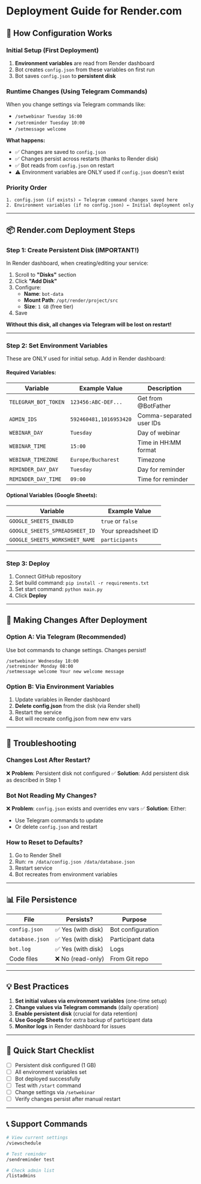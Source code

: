 # Deployment Guide for Render.com

## 🔄 How Configuration Works

### Initial Setup (First Deployment)
1. **Environment variables** are read from Render dashboard
2. Bot creates `config.json` from these variables on first run
3. Bot saves `config.json` to **persistent disk**

### Runtime Changes (Using Telegram Commands)
When you change settings via Telegram commands like:
- `/setwebinar Tuesday 16:00`
- `/setreminder Tuesday 10:00`
- `/setmessage welcome`

**What happens:**
- ✅ Changes are saved to `config.json`
- ✅ Changes persist across restarts (thanks to Render disk)
- ✅ Bot reads from `config.json` on restart
- ⚠️ Environment variables are ONLY used if `config.json` doesn't exist

### Priority Order
```
1. config.json (if exists) ← Telegram command changes saved here
2. Environment variables (if no config.json) ← Initial deployment only
```

---

## 📦 Render.com Deployment Steps

### Step 1: Create Persistent Disk (IMPORTANT!)

In Render dashboard, when creating/editing your service:

1. Scroll to **"Disks"** section
2. Click **"Add Disk"**
3. Configure:
   - **Name**: `bot-data`
   - **Mount Path**: `/opt/render/project/src`
   - **Size**: `1 GB` (free tier)
4. Save

**Without this disk, all changes via Telegram will be lost on restart!**

---

### Step 2: Set Environment Variables

These are ONLY used for initial setup. Add in Render dashboard:

#### Required Variables:

| Variable | Example Value | Description |
|----------|---------------|-------------|
| `TELEGRAM_BOT_TOKEN` | `123456:ABC-DEF...` | Get from @BotFather |
| `ADMIN_IDS` | `592460481,1016953420` | Comma-separated user IDs |
| `WEBINAR_DAY` | `Tuesday` | Day of webinar |
| `WEBINAR_TIME` | `15:00` | Time in HH:MM format |
| `WEBINAR_TIMEZONE` | `Europe/Bucharest` | Timezone |
| `REMINDER_DAY_DAY` | `Tuesday` | Day for reminder |
| `REMINDER_DAY_TIME` | `09:00` | Time for reminder |

#### Optional Variables (Google Sheets):

| Variable | Example Value |
|----------|---------------|
| `GOOGLE_SHEETS_ENABLED` | `true` or `false` |
| `GOOGLE_SHEETS_SPREADSHEET_ID` | Your spreadsheet ID |
| `GOOGLE_SHEETS_WORKSHEET_NAME` | `participants` |

---

### Step 3: Deploy

1. Connect GitHub repository
2. Set build command: `pip install -r requirements.txt`
3. Set start command: `python main.py`
4. Click **Deploy**

---

## 🔧 Making Changes After Deployment

### Option A: Via Telegram (Recommended)
Use bot commands to change settings. Changes persist!

```
/setwebinar Wednesday 18:00
/setreminder Monday 08:00
/setmessage welcome Your new welcome message
```

### Option B: Via Environment Variables
1. Update variables in Render dashboard
2. **Delete config.json** from the disk (via Render shell)
3. Restart the service
4. Bot will recreate config.json from new env vars

---

## 🐛 Troubleshooting

### Changes Lost After Restart?
❌ **Problem**: Persistent disk not configured
✅ **Solution**: Add persistent disk as described in Step 1

### Bot Not Reading My Changes?
❌ **Problem**: `config.json` exists and overrides env vars
✅ **Solution**: Either:
- Use Telegram commands to update
- Or delete `config.json` and restart

### How to Reset to Defaults?
1. Go to Render Shell
2. Run: `rm /data/config.json /data/database.json`
3. Restart service
4. Bot recreates from environment variables

---

## 📊 File Persistence

| File | Persists? | Purpose |
|------|-----------|---------|
| `config.json` | ✅ Yes (with disk) | Bot configuration |
| `database.json` | ✅ Yes (with disk) | Participant data |
| `bot.log` | ✅ Yes (with disk) | Logs |
| Code files | ❌ No (read-only) | From Git repo |

---

## 💡 Best Practices

1. **Set initial values via environment variables** (one-time setup)
2. **Change values via Telegram commands** (daily operation)
3. **Enable persistent disk** (crucial for data retention)
4. **Use Google Sheets** for extra backup of participant data
5. **Monitor logs** in Render dashboard for issues

---

## 🚀 Quick Start Checklist

- [ ] Persistent disk configured (1 GB)
- [ ] All environment variables set
- [ ] Bot deployed successfully
- [ ] Test with `/start` command
- [ ] Change settings via `/setwebinar`
- [ ] Verify changes persist after manual restart

---

## 📞 Support Commands

```bash
# View current settings
/viewschedule

# Test reminder
/sendreminder test

# Check admin list
/listadmins
```
